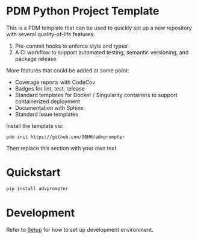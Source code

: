 # PDM Python Project Template
This is a PDM template that can be used to quickly set up a new repository with several quality-of-life features:
1. Pre-commit hooks to enforce style and types
2. A CI workflow to support automated testing, semantic versioning, and package release

More features that could be added at some point: 
- Coverage reports with CodeCov
- Badges for lint, test, release
- Standard templates for Docker / Singularity containers to support containerized deployment
- Documentation with Sphinx
- Standard issue templates

Install the template via: 
```
pdm init https://github.com/90HH/advprompter
```
Then replace this section with your own text

# Quickstart

```bash
pip install advprompter
```

# Development

Refer to [Setup](docs/setup.md) for how to set up development environment.
